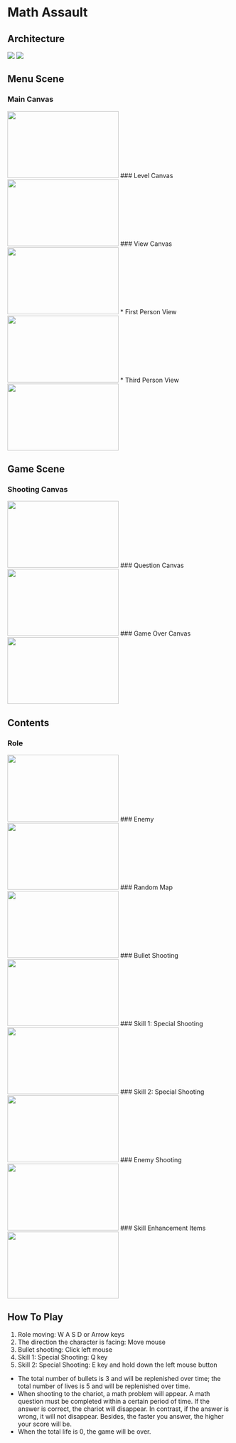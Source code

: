# Math Assault
## Architecture
![](https://i.imgur.com/cxRBp4Q.png)
![](https://i.imgur.com/0O3enWQ.png)

## Menu Scene
### Main Canvas
<img src="https://i.imgur.com/tbgzFi0.png" width="250" height="150">
### Level Canvas
<img src="https://i.imgur.com/yndNfvI.png" width="250" height="150">
### View Canvas
<img src="https://i.imgur.com/yKo5nhR.png" width="250" height="150">
* First Person View
<img src="https://i.imgur.com/AVI0O4z.png" width="250" height="150">
* Third Person View
<img src="https://i.imgur.com/0vhKk3T.png" width="250" height="150">

## Game Scene
### Shooting Canvas
<img src="https://i.imgur.com/SUVk7tA.png" width="250" height="150">
### Question Canvas
<img src="https://i.imgur.com/nd21PhQ.png" width="250" height="150">
### Game Over Canvas
<img src="https://i.imgur.com/HreNhcN.png" width="250" height="150">

## Contents
### Role
<img src="https://i.imgur.com/PiM1CLx.png" width="250" height="150">
### Enemy
<img src="https://i.imgur.com/ttvPWG2.png" width="250" height="150">
### Random Map
<img src="https://i.imgur.com/CxgpP6j.png" width="250" height="150">
### Bullet Shooting
<img src="https://i.imgur.com/uY5kZlO.png" width="250" height="150">
### Skill 1: Special Shooting
<img src="https://i.imgur.com/HU1OfjB.png" width="250" height="150">
### Skill 2: Special Shooting
<img src="https://i.imgur.com/aolCakF.png" width="250" height="150">
### Enemy Shooting
<img src="https://i.imgur.com/B8XkV5r.png" width="250" height="150">
### Skill Enhancement Items
<img src="https://i.imgur.com/pC4ebtS.png" width="250" height="150">

## How To Play
1. Role moving: W A S D or Arrow keys
2. The direction the character is facing: Move mouse
3. Bullet shooting: Click left mouse
4. Skill 1: Special Shooting: Q key
5. Skill 2: Special Shooting: E key and hold down the left mouse button 
* The total number of bullets is 3 and will be replenished over time; the total number of lives is 5 and will be replenished over time.
* When shooting to the chariot, a math problem will appear. A math question must be completed within a certain period of time. If the answer is correct, the chariot will disappear. In contrast, if the answer is wrong, it will not disappear. Besides, the faster you answer, the higher your score will be.
* When the total life is 0, the game will be over.